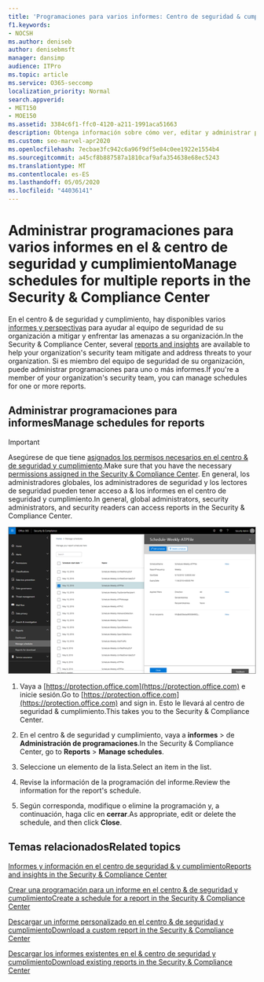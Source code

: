 ```yaml
---
title: 'Programaciones para varios informes: Centro de seguridad & cumplimiento'
f1.keywords:
- NOCSH
ms.author: deniseb
author: denisebmsft
manager: dansimp
audience: ITPro
ms.topic: article
ms.service: O365-seccomp
localization_priority: Normal
search.appverid:
- MET150
- MOE150
ms.assetid: 3384c6f1-ffc0-4120-a211-1991aca51663
description: Obtenga información sobre cómo ver, editar y administrar programaciones de informes en el &amp; centro de seguridad y cumplimiento.
ms.custom: seo-marvel-apr2020
ms.openlocfilehash: 7ecbae3fc942c6a96f9df5e84c0ee1922e1554b4
ms.sourcegitcommit: a45cf8b887587a1810caf9afa354638e68ec5243
ms.translationtype: MT
ms.contentlocale: es-ES
ms.lasthandoff: 05/05/2020
ms.locfileid: "44036141"
---
```

# <a name="manage-schedules-for-multiple-reports-in-the-security-amp-compliance-center"></a><span data-ttu-id="c37c2-103">Administrar programaciones para varios informes en el &amp; centro de seguridad y cumplimiento</span><span class="sxs-lookup"><span data-stu-id="c37c2-103">Manage schedules for multiple reports in the Security &amp; Compliance Center</span></span>

<span data-ttu-id="c37c2-104">En el centro &amp; de seguridad y cumplimiento, hay disponibles varios [informes y perspectivas](reports-and-insights-in-security-and-compliance.md) para ayudar al equipo de seguridad de su organización a mitigar y enfrentar las amenazas a su organización.</span><span class="sxs-lookup"><span data-stu-id="c37c2-104">In the Security &amp; Compliance Center, several [reports and insights](reports-and-insights-in-security-and-compliance.md) are available to help your organization's security team mitigate and address threats to your organization.</span></span> <span data-ttu-id="c37c2-105">Si es miembro del equipo de seguridad de su organización, puede administrar programaciones para uno o más informes.</span><span class="sxs-lookup"><span data-stu-id="c37c2-105">If you're a member of your organization's security team, you can manage schedules for one or more reports.</span></span> 
  
## <a name="manage-schedules-for-reports"></a><span data-ttu-id="c37c2-106">Administrar programaciones para informes</span><span class="sxs-lookup"><span data-stu-id="c37c2-106">Manage schedules for reports</span></span>

> [!IMPORTANT]
> <span data-ttu-id="c37c2-107">Asegúrese de que tiene [asignados los permisos necesarios en el centro &amp; de seguridad y cumplimiento](permissions-in-the-security-and-compliance-center.md).</span><span class="sxs-lookup"><span data-stu-id="c37c2-107">Make sure that you have the necessary [permissions assigned in the Security &amp; Compliance Center](permissions-in-the-security-and-compliance-center.md).</span></span> <span data-ttu-id="c37c2-108">En general, los administradores globales, los administradores de seguridad y los lectores de seguridad pueden tener acceso a &amp; los informes en el centro de seguridad y cumplimiento.</span><span class="sxs-lookup"><span data-stu-id="c37c2-108">In general, global administrators, security administrators, and security readers can access reports in the Security &amp; Compliance Center.</span></span> 
  
![En el centro &amp; de seguridad y cumplimiento, \> seleccione informes de administración de programaciones](../../media/efa5e2f9-bf73-4f85-acea-f1ca7e2bca5e.png)

1. <span data-ttu-id="c37c2-110">Vaya a [https://protection.office.com](https://protection.office.com) e inicie sesión.</span><span class="sxs-lookup"><span data-stu-id="c37c2-110">Go to [https://protection.office.com](https://protection.office.com) and sign in.</span></span> <span data-ttu-id="c37c2-111">Esto le llevará al centro de seguridad & cumplimiento.</span><span class="sxs-lookup"><span data-stu-id="c37c2-111">This takes you to the Security & Compliance Center.</span></span>

2. <span data-ttu-id="c37c2-112">En el centro &amp; de seguridad y cumplimiento, vaya a **informes** \> de **Administración de programaciones**.</span><span class="sxs-lookup"><span data-stu-id="c37c2-112">In the Security &amp; Compliance Center, go to **Reports** \> **Manage schedules**.</span></span>
    
3. <span data-ttu-id="c37c2-113">Seleccione un elemento de la lista.</span><span class="sxs-lookup"><span data-stu-id="c37c2-113">Select an item in the list.</span></span>
    
4. <span data-ttu-id="c37c2-114">Revise la información de la programación del informe.</span><span class="sxs-lookup"><span data-stu-id="c37c2-114">Review the information for the report's schedule.</span></span>
    
5. <span data-ttu-id="c37c2-115">Según corresponda, modifique o elimine la programación y, a continuación, haga clic en **cerrar**.</span><span class="sxs-lookup"><span data-stu-id="c37c2-115">As appropriate, edit or delete the schedule, and then click **Close**.</span></span>
    
## <a name="related-topics"></a><span data-ttu-id="c37c2-116">Temas relacionados</span><span class="sxs-lookup"><span data-stu-id="c37c2-116">Related topics</span></span>

[<span data-ttu-id="c37c2-117">Informes y información en el centro de seguridad &amp; y cumplimiento</span><span class="sxs-lookup"><span data-stu-id="c37c2-117">Reports and insights in the Security &amp; Compliance Center</span></span>](reports-and-insights-in-security-and-compliance.md)
  
[<span data-ttu-id="c37c2-118">Crear una programación para un informe en el centro &amp; de seguridad y cumplimiento</span><span class="sxs-lookup"><span data-stu-id="c37c2-118">Create a schedule for a report in the Security &amp; Compliance Center</span></span>](create-a-schedule-for-a-report.md)
  
[<span data-ttu-id="c37c2-119">Descargar un informe personalizado en el centro &amp; de seguridad y cumplimiento</span><span class="sxs-lookup"><span data-stu-id="c37c2-119">Download a custom report in the Security &amp; Compliance Center</span></span>](set-up-and-download-a-custom-report.md)
  
[<span data-ttu-id="c37c2-120">Descargar los informes existentes en el &amp; centro de seguridad y cumplimiento</span><span class="sxs-lookup"><span data-stu-id="c37c2-120">Download existing reports in the Security &amp; Compliance Center</span></span>](download-existing-reports.md)
  

